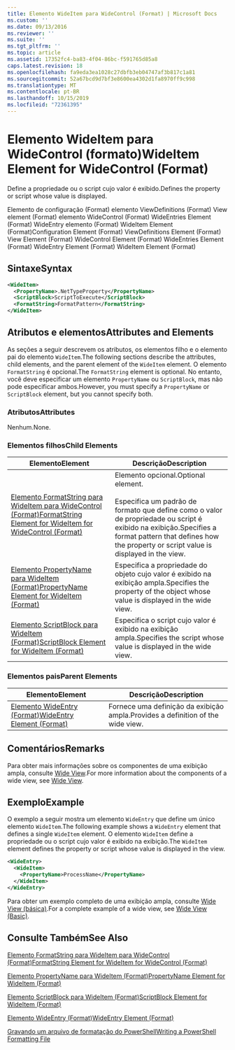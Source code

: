 ```yaml
---
title: Elemento WideItem para WideControl (Format) | Microsoft Docs
ms.custom: ''
ms.date: 09/13/2016
ms.reviewer: ''
ms.suite: ''
ms.tgt_pltfrm: ''
ms.topic: article
ms.assetid: 17352fc4-ba83-4f04-86bc-f591765d85a8
caps.latest.revision: 18
ms.openlocfilehash: fa9eda3ea1028c27dbfb3eb04747af3b817c1a81
ms.sourcegitcommit: 52a67bcd9d7bf3e8600ea4302d1fa8970ff9c998
ms.translationtype: MT
ms.contentlocale: pt-BR
ms.lasthandoff: 10/15/2019
ms.locfileid: "72361395"
---
```

# <a name="wideitem-element-for-widecontrol-format"></a><span data-ttu-id="a8148-102">Elemento WideItem para WideControl (formato)</span><span class="sxs-lookup"><span data-stu-id="a8148-102">WideItem Element for WideControl (Format)</span></span>

<span data-ttu-id="a8148-103">Define a propriedade ou o script cujo valor é exibido.</span><span class="sxs-lookup"><span data-stu-id="a8148-103">Defines the property or script whose value is displayed.</span></span>

<span data-ttu-id="a8148-104">Elemento de configuração (Format) elemento ViewDefinitions (Format) View element (Format) elemento WideControl (Format) WideEntries Element (Format) WideEntry elemento (Format) WideItem Element (Format)</span><span class="sxs-lookup"><span data-stu-id="a8148-104">Configuration Element (Format) ViewDefinitions Element (Format) View Element (Format) WideControl Element (Format) WideEntries Element (Format) WideEntry Element (Format) WideItem Element (Format)</span></span>

## <a name="syntax"></a><span data-ttu-id="a8148-105">Sintaxe</span><span class="sxs-lookup"><span data-stu-id="a8148-105">Syntax</span></span>

```xml
<WideItem>
  <PropertyName>.NetTypeProperty</PropertyName>
  <ScriptBlock>ScriptToExecute</ScriptBlock>
  <FormatString>FormatPattern</FormatString>
</WideItem>
```

## <a name="attributes-and-elements"></a><span data-ttu-id="a8148-106">Atributos e elementos</span><span class="sxs-lookup"><span data-stu-id="a8148-106">Attributes and Elements</span></span>

<span data-ttu-id="a8148-107">As seções a seguir descrevem os atributos, os elementos filho e o elemento pai do elemento `WideItem`.</span><span class="sxs-lookup"><span data-stu-id="a8148-107">The following sections describe the attributes, child elements, and the parent element of the `WideItem` element.</span></span> <span data-ttu-id="a8148-108">O elemento `FormatString` é opcional.</span><span class="sxs-lookup"><span data-stu-id="a8148-108">The `FormatString` element is optional.</span></span> <span data-ttu-id="a8148-109">No entanto, você deve especificar um elemento `PropertyName` ou `ScriptBlock`, mas não pode especificar ambos.</span><span class="sxs-lookup"><span data-stu-id="a8148-109">However, you must specify a `PropertyName` or `ScriptBlock` element, but you cannot specify both.</span></span>

### <a name="attributes"></a><span data-ttu-id="a8148-110">Atributos</span><span class="sxs-lookup"><span data-stu-id="a8148-110">Attributes</span></span>

<span data-ttu-id="a8148-111">Nenhum.</span><span class="sxs-lookup"><span data-stu-id="a8148-111">None.</span></span>

### <a name="child-elements"></a><span data-ttu-id="a8148-112">Elementos filhos</span><span class="sxs-lookup"><span data-stu-id="a8148-112">Child Elements</span></span>

|<span data-ttu-id="a8148-113">Elemento</span><span class="sxs-lookup"><span data-stu-id="a8148-113">Element</span></span>|<span data-ttu-id="a8148-114">Descrição</span><span class="sxs-lookup"><span data-stu-id="a8148-114">Description</span></span>|
|-------------|-----------------|
|[<span data-ttu-id="a8148-115">Elemento FormatString para WideItem para WideControl (Format)</span><span class="sxs-lookup"><span data-stu-id="a8148-115">FormatString Element for WideItem for WideControl (Format)</span></span>](./formatstring-element-for-wideitem-for-widecontrol-format.md)|<span data-ttu-id="a8148-116">Elemento opcional.</span><span class="sxs-lookup"><span data-stu-id="a8148-116">Optional element.</span></span><br /><br /> <span data-ttu-id="a8148-117">Especifica um padrão de formato que define como o valor de propriedade ou script é exibido na exibição.</span><span class="sxs-lookup"><span data-stu-id="a8148-117">Specifies a format pattern that defines how the property or script value is displayed in the view.</span></span>|
|[<span data-ttu-id="a8148-118">Elemento PropertyName para WideItem (Format)</span><span class="sxs-lookup"><span data-stu-id="a8148-118">PropertyName Element for WideItem (Format)</span></span>](./propertyname-element-for-wideitem-for-widecontrol-format.md)|<span data-ttu-id="a8148-119">Especifica a propriedade do objeto cujo valor é exibido na exibição ampla.</span><span class="sxs-lookup"><span data-stu-id="a8148-119">Specifies the property of the object whose value is displayed in the wide view.</span></span>|
|[<span data-ttu-id="a8148-120">Elemento ScriptBlock para WideItem (Format)</span><span class="sxs-lookup"><span data-stu-id="a8148-120">ScriptBlock Element for WideItem (Format)</span></span>](./scriptblock-element-for-wideitem-for-widecontrol-format.md)|<span data-ttu-id="a8148-121">Especifica o script cujo valor é exibido na exibição ampla.</span><span class="sxs-lookup"><span data-stu-id="a8148-121">Specifies the script whose value is displayed in the wide view.</span></span>|

### <a name="parent-elements"></a><span data-ttu-id="a8148-122">Elementos pais</span><span class="sxs-lookup"><span data-stu-id="a8148-122">Parent Elements</span></span>

|<span data-ttu-id="a8148-123">Elemento</span><span class="sxs-lookup"><span data-stu-id="a8148-123">Element</span></span>|<span data-ttu-id="a8148-124">Descrição</span><span class="sxs-lookup"><span data-stu-id="a8148-124">Description</span></span>|
|-------------|-----------------|
|[<span data-ttu-id="a8148-125">Elemento WideEntry (Format)</span><span class="sxs-lookup"><span data-stu-id="a8148-125">WideEntry Element (Format)</span></span>](./wideentry-element-for-widecontrol-format.md)|<span data-ttu-id="a8148-126">Fornece uma definição da exibição ampla.</span><span class="sxs-lookup"><span data-stu-id="a8148-126">Provides a definition of the wide view.</span></span>|

## <a name="remarks"></a><span data-ttu-id="a8148-127">Comentários</span><span class="sxs-lookup"><span data-stu-id="a8148-127">Remarks</span></span>

<span data-ttu-id="a8148-128">Para obter mais informações sobre os componentes de uma exibição ampla, consulte [Wide View](./creating-a-wide-view.md).</span><span class="sxs-lookup"><span data-stu-id="a8148-128">For more information about the components of a wide view, see [Wide View](./creating-a-wide-view.md).</span></span>

## <a name="example"></a><span data-ttu-id="a8148-129">Exemplo</span><span class="sxs-lookup"><span data-stu-id="a8148-129">Example</span></span>

<span data-ttu-id="a8148-130">O exemplo a seguir mostra um elemento `WideEntry` que define um único elemento `WideItem`.</span><span class="sxs-lookup"><span data-stu-id="a8148-130">The following example shows a `WideEntry` element that defines a single `WideItem` element.</span></span> <span data-ttu-id="a8148-131">O elemento `WideItem` define a propriedade ou o script cujo valor é exibido na exibição.</span><span class="sxs-lookup"><span data-stu-id="a8148-131">The `WideItem` element defines the property or script whose value is displayed in the view.</span></span>

```xml
<WideEntry>
  <WideItem>
    <PropertyName>ProcessName</PropertyName>
  </WideItem>
</WideEntry>
```

<span data-ttu-id="a8148-132">Para obter um exemplo completo de uma exibição ampla, consulte [Wide View (básica)](./wide-view-basic.md).</span><span class="sxs-lookup"><span data-stu-id="a8148-132">For a complete example of a wide view, see [Wide View (Basic)](./wide-view-basic.md).</span></span>

## <a name="see-also"></a><span data-ttu-id="a8148-133">Consulte Também</span><span class="sxs-lookup"><span data-stu-id="a8148-133">See Also</span></span>

[<span data-ttu-id="a8148-134">Elemento FormatString para WideItem para WideControl (Format)</span><span class="sxs-lookup"><span data-stu-id="a8148-134">FormatString Element for WideItem for WideControl (Format)</span></span>](./formatstring-element-for-wideitem-for-widecontrol-format.md)

[<span data-ttu-id="a8148-135">Elemento PropertyName para WideItem (Format)</span><span class="sxs-lookup"><span data-stu-id="a8148-135">PropertyName Element for WideItem (Format)</span></span>](./propertyname-element-for-wideitem-for-widecontrol-format.md)

[<span data-ttu-id="a8148-136">Elemento ScriptBlock para WideItem (Format)</span><span class="sxs-lookup"><span data-stu-id="a8148-136">ScriptBlock Element for WideItem (Format)</span></span>](./scriptblock-element-for-wideitem-for-widecontrol-format.md)

[<span data-ttu-id="a8148-137">Elemento WideEntry (Format)</span><span class="sxs-lookup"><span data-stu-id="a8148-137">WideEntry Element (Format)</span></span>](./wideentry-element-for-widecontrol-format.md)

[<span data-ttu-id="a8148-138">Gravando um arquivo de formatação do PowerShell</span><span class="sxs-lookup"><span data-stu-id="a8148-138">Writing a PowerShell Formatting File</span></span>](./writing-a-powershell-formatting-file.md)
